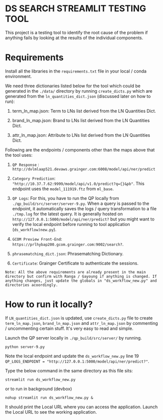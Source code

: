 # DS SEARCH STREAMLIT TESTING TOOL

This project is a testing tool to identify the root cause of the problem if anything fails by looking at the results of the individual components.

# Requirements

Install all the libraries in the `requirements.txt` file in your local / conda environment.

We need three dictionaries listed below for the tool which could be generated in the `./data/` directory by running `create_dicts.py` which are generated from the `ln_quantities_dict.json` (discussed later on how to run):

1) term_ln_map.json: Term to LNs list derived from the LN Quantities Dict.

2) brand_ln_map.json: Brand to LNs list derived from the LN Quantities Dict.

3) attr_ln_map.json: Attribute to LNs list derived from the LN Quantities Dict.

Following are the endpoints / components other than the maps above that the tool uses:

1) `QP Response` : `http://dvlmlaap521.devaws.grainger.com:6008/model/api/ner/predict`

2) `Category Prediction`: `"http://10.37.7.62:9999/model/api/v1.0/predict?q={}&pb"`. This endpoint uses the `model_111919.ftz` from `ml_base`.

3) `QP Logs`: For this, you have to run the QP locally from `./qp_build/src/server/server-9.py`. When a query is passed to the endpoint, it automatically saves the logs / query transformation to a file `./tmp.log` for the latest query. It is generally hosted on `http://127.0.0.1:5000/model/api/ner/predict?` but you might want to verify the local endpoint before running to tool application (`ds_workflow)new.py`).

4) `GCOM Preview Front-End`: `https://prlhybap200.gcom.grainger.com:9002/search?`.

5) `phrasematching_dict.json`: Phrasematching Dictionary.

6) `Certificate`: Grainger Certificate to authenticate the sessions.

```
Note: All the above requirements are already present in the main directory but confirm with Ranga / Gayoung if anything is changed. If anything changes, just update the globals in "ds_workflow_new.py" and directories acoordingly.
```


# How to run it locally?

If `LN_quantities_dict.json` is updated, use `create_dicts.py` file to create `term_ln_map.json`, `brand_ln_map.json` and `attr_ln_map.json` by commenting / uncommenting certain stuff. It's very easy to read and simple.

Launch the QP server locally in `./qp_build/src/server/` by running.

```
python server-9.py
```

Note the local endpoint and update the `ds_workflow_new.py` line 19 `QP_LOGS_ENDPOINT = "http://127.0.0.1:5000/model/api/ner/predict?"`.

Type the below command in the same directory as this file sits:

```
streamlit run ds_workflow_new.py
```

or to run in background (devbox)

```
nohup streamlit run ds_workflow_new.py &
```

It should print the Local URL where you can access the application. Launch the Local URL to see the working application.


